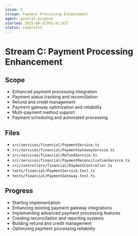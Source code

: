 ```yaml
---
issue: 5
stream: Payment Processing Enhancement
agent: general-purpose
started: 2025-08-31T03:41:07Z
status: completed
---
```


# Stream C: Payment Processing Enhancement

## Scope
- Enhanced payment processing integration
- Payment status tracking and reconciliation
- Refund and credit management
- Payment gateway optimization and reliability
- Multi-payment method support
- Payment scheduling and automated processing

## Files
- `src/services/financial/PaymentService.ts`
- `src/services/financial/PaymentGatewayService.ts`
- `src/services/financial/RefundService.ts`
- `src/services/financial/PaymentReconciliationService.ts`
- `src/controllers/financial/PaymentController.ts`
- `tests/financial/PaymentService.test.ts`
- `tests/financial/PaymentGateway.test.ts`

## Progress
- Starting implementation
- Enhancing existing payment gateway integrations
- Implementing advanced payment processing features
- Creating reconciliation and reporting systems
- Building refund and credit management
- Optimizing payment processing reliability